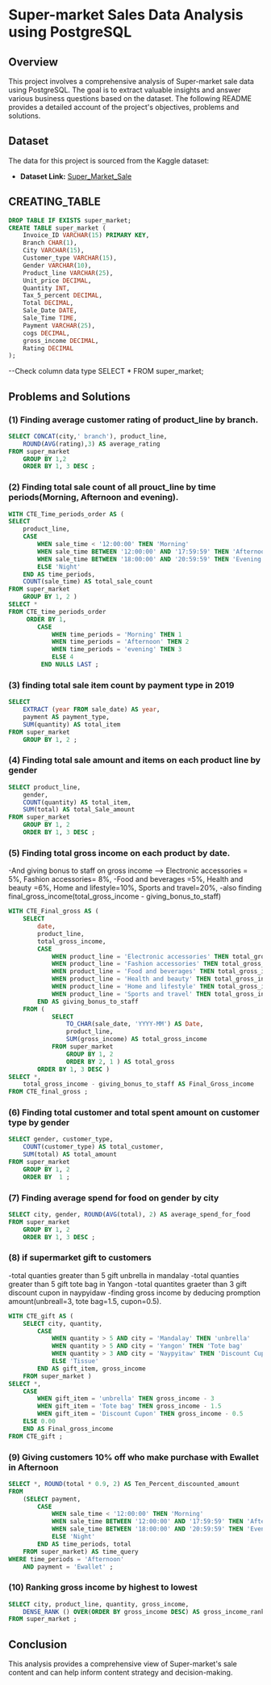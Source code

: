 # Super-market Sales Data Analysis using PostgreSQL

## Overview
This project involves a comprehensive analysis of Super-market sale data using PostgreSQL. The goal is to extract valuable insights and answer various business questions based on the dataset. The following README provides a detailed account of the project's objectives, problems and solutions.


## Dataset

The data for this project is sourced from the Kaggle dataset:

- **Dataset Link:** [Super_Market_Sale](https://www.kaggle.com/datasets/arunjangir245/super-market-sales)

## CREATING_TABLE

```sql
DROP TABLE IF EXISTS super_market;
CREATE TABLE super_market (
    Invoice_ID VARCHAR(15) PRIMARY KEY,
    Branch CHAR(1),
    City VARCHAR(15),
    Customer_type VARCHAR(15),
    Gender VARCHAR(10),
    Product_line VARCHAR(25),
    Unit_price DECIMAL,
    Quantity INT,
    Tax_5_percent DECIMAL,
    Total DECIMAL,
    Sale_Date DATE,
    Sale_Time TIME,
    Payment VARCHAR(25),
    cogs DECIMAL,
    gross_income DECIMAL,
    Rating DECIMAL
);
```
--Check column data type
SELECT * FROM super_market;


## Problems and Solutions 

### (1) Finding average customer rating of product_line by branch.

```sql
SELECT CONCAT(city,' branch'), product_line, 
    ROUND(AVG(rating),3) AS average_rating
FROM super_market
    GROUP BY 1,2
    ORDER BY 1, 3 DESC ;
```


### (2) Finding total sale count of all prouct_line by time periods(Morning, Afternoon and evening).

```sql
WITH CTE_Time_periods_order AS (
SELECT 
    product_line,
    CASE 
        WHEN sale_time < '12:00:00' THEN 'Morning'
        WHEN sale_time BETWEEN '12:00:00' AND '17:59:59' THEN 'Afternoon'
        WHEN sale_time BETWEEN '18:00:00' AND '20:59:59' THEN 'Evening'
        ELSE 'Night' 
    END AS time_periods,
    COUNT(sale_time) AS total_sale_count
FROM super_market
    GROUP BY 1, 2 )
SELECT * 
FROM CTE_time_periods_order
     ORDER BY 1,
        CASE 
            WHEN time_periods = 'Morning' THEN 1
            WHEN time_periods = 'Afternoon' THEN 2
            WHEN time_periods = 'evening' THEN 3
            ELSE 4 
         END NULLS LAST ;
```


### (3) finding total sale item count by payment type in 2019

```sql
SELECT 
    EXTRACT (year FROM sale_date) AS year,
    payment AS payment_type,
    SUM(quantity) AS total_item
FROM super_market
    GROUP BY 1, 2 ;
```


### (4) Finding total sale amount and items on each product line by gender

```sql
SELECT product_line,
    gender,
    COUNT(quantity) AS total_item,
    SUM(total) AS total_Sale_amount
FROM super_market
    GROUP BY 1, 2
    ORDER BY 1, 3 DESC ;

```


### (5) Finding total gross income on each product by date.
 -And giving bonus to staff on gross income --> Electronic accessories = 5%, Fashion accessories= 8%,
 -Food and beverages =5%, Health and beauty =6%, Home and lifestyle=10%, Sports and travel=20%,
 -also finding final_gross_income(total_gross_income - giving_bonus_to_staff) 

```sql
WITH CTE_Final_gross AS (
    SELECT 
        date,
        product_line,
        total_gross_income,
        CASE 
            WHEN product_line = 'Electronic accessories' THEN total_gross_income * 0.05
            WHEN product_line = 'Fashion accessories' THEN total_gross_income *0.08
            WHEN product_line = 'Food and beverages' THEN total_gross_income *0.05
            WHEN product_line = 'Health and beauty' THEN total_gross_income *0.06
            WHEN product_line = 'Home and lifestyle' THEN total_gross_income *0.1
            WHEN product_line = 'Sports and travel' THEN total_gross_income *0.2
        END AS giving_bonus_to_staff
    FROM (
            SELECT 
                TO_CHAR(sale_date, 'YYYY-MM') AS Date,
                product_line,
                SUM(gross_income) AS total_gross_income
            FROM super_market
                GROUP BY 1, 2
                ORDER BY 2, 1 ) AS total_gross
        ORDER BY 1, 3 DESC )
SELECT *,
    total_gross_income - giving_bonus_to_staff AS Final_Gross_income
FROM CTE_final_gross ;
```


### (6) Finding total customer and total spent amount on customer type by gender

```sql
SELECT gender, customer_type,
    COUNT(customer_type) AS total_customer,
    SUM(total) AS total_amount 
FROM super_market 
    GROUP BY 1, 2
    ORDER BY  1 ; 
```


### (7) Finding average spend for food on gender by city

```sql
SELECT city, gender, ROUND(AVG(total), 2) AS average_spend_for_food
FROM super_market
    GROUP BY 1, 2
    ORDER BY 1, 3 DESC ;
```

### (8) if supermarket gift to customers 
-total quanties greater than 5 gift unbrella in mandalay
-total quanties greater than 5 gift tote bag in Yangon
-total quantites graeter than 3 gift discount cupon in naypyidaw
-finding gross income by deducing promption amount(unbreall=3, tote bag=1.5, cupon=0.5).

```sql
WITH CTE_gift AS (
    SELECT city, quantity,
        CASE 
            WHEN quantity > 5 AND city = 'Mandalay' THEN 'unbrella'
            WHEN quantity > 5 AND city = 'Yangon' THEN 'Tote bag'
            WHEN quantity > 3 AND city = 'Naypyitaw' THEN 'Discount Cupon'
            ELSE 'Tissue'
        END AS gift_item, gross_income
    FROM super_market )
SELECT *,
    CASE 
        WHEN gift_item = 'unbrella' THEN gross_income - 3
        WHEN gift_item = 'Tote bag' THEN gross_income - 1.5
        WHEN gift_item = 'Discount Cupon' THEN gross_income - 0.5
    ELSE 0.00
    END AS Final_gross_income
FROM CTE_gift ;

```


### (9) Giving customers 10% off who make purchase with Ewallet in Afternoon

```sql
SELECT *, ROUND(total * 0.9, 2) AS Ten_Percent_discounted_amount
FROM 
    (SELECT payment,
        CASE 
            WHEN sale_time < '12:00:00' THEN 'Morning'
            WHEN sale_time BETWEEN '12:00:00' AND '17:59:59' THEN 'Afternoon'
            WHEN sale_time BETWEEN '18:00:00' AND '20:59:59' THEN 'Evening'
            ELSE 'Night' 
        END AS time_periods, total
    FROM super_market) AS time_query
WHERE time_periods = 'Afternoon' 
    AND payment = 'Ewallet' ;
```


### (10) Ranking gross income by highest to lowest 

```sql
SELECT city, product_line, quantity, gross_income, 
    DENSE_RANK () OVER(ORDER BY gross_income DESC) AS gross_income_ranking
FROM super_market ;
```


## Conclusion

This analysis provides a comprehensive view of Super-market's sale content and can help inform content strategy and decision-making.

